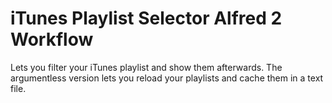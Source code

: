 # iTunes Playlist Selector Alfred 2 Workflow

Lets you filter your iTunes playlist and show them afterwards. The argumentless version lets you reload your playlists and cache them in a text file.